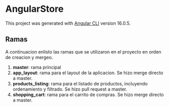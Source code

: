 # AngularStore

This project was generated with [Angular CLI](https://github.com/angular/angular-cli) version 16.0.5.

## Ramas

A continuacion enlisto las ramas que se utilizaron en el proyecto en orden de creacion y mergeo.

1. **master**: rama principal
2. **app_layout**: rama para el layout de la aplicacion. Se hizo merge directo a master.
3. **products_listing**: rama para el listado de productos, incluyendo ordenamiento y filtrado. Se hizo pull request a master.
4. **shopping_cart**: rama para el carrito de compras. Se hizo merge directo a master.
